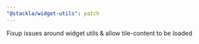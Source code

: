 ```yaml
---
"@stackla/widget-utils": patch
---
```


Fixup issues around widget utils & allow tile-content to be loaded
